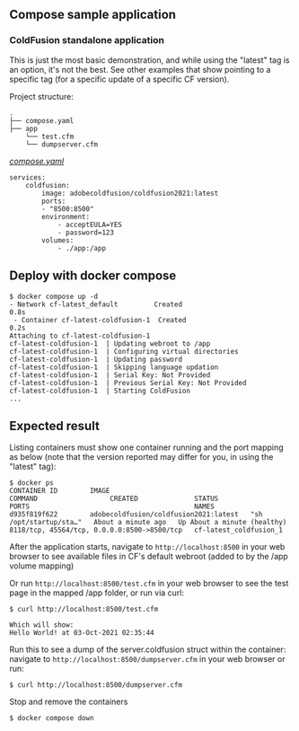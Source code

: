## Compose sample application
### ColdFusion standalone application

This is just the most basic demonstration, and while using the "latest" tag is an option, it's not the best. See other examples that show pointing to a specific tag (for a specific update of a specific CF version).

Project structure:
```
.
├── compose.yaml
├── app
    └── test.cfm
    └── dumpserver.cfm

```

[_compose.yaml_](compose.yaml)
```
services:
    coldfusion: 
        image: adobecoldfusion/coldfusion2021:latest
        ports:
        - "8500:8500"
        environment:
            - acceptEULA=YES
            - password=123
        volumes:
            - ./app:/app
```

## Deploy with docker compose

```
$ docker compose up -d
- Network cf-latest_default         Created                                                                       0.8s
 - Container cf-latest-coldfusion-1  Created                                                                       0.2s
Attaching to cf-latest-coldfusion-1
cf-latest-coldfusion-1  | Updating webroot to /app
cf-latest-coldfusion-1  | Configuring virtual directories
cf-latest-coldfusion-1  | Updating password
cf-latest-coldfusion-1  | Skipping language updation
cf-latest-coldfusion-1  | Serial Key: Not Provided
cf-latest-coldfusion-1  | Previous Serial Key: Not Provided
cf-latest-coldfusion-1  | Starting ColdFusion
...
```

## Expected result

Listing containers must show one container running and the port mapping as below (note that the version reported may differ for you, in using the "latest" tag):
```
$ docker ps
CONTAINER ID        IMAGE                                                    COMMAND                  CREATED              STATUS                        PORTS                                         NAMES
d935f819f622        adobecoldfusion/coldfusion2021:latest   "sh /opt/startup/sta…"   About a minute ago   Up About a minute (healthy)   8118/tcp, 45564/tcp, 0.0.0.0:8500->8500/tcp   cf-latest_coldfusion_1

```

After the application starts, navigate to `http://localhost:8500` in your web browser to see available files in CF's default webroot (added to by the /app volume mapping)

Or run `http://localhost:8500/test.cfm` in your web browser to see the test page in the mapped /app folder, or run via curl:
```
$ curl http://localhost:8500/test.cfm

Which will show:
Hello World! at 03-Oct-2021 02:35:44
```
Run this to see a dump of the server.coldfusion struct within the container: navigate to `http://localhost:8500/dumpserver.cfm` in your web browser or run:
```
$ curl http://localhost:8500/dumpserver.cfm
```

Stop and remove the containers
```
$ docker compose down
```